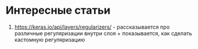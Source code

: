 
# Интересные статьи

  1) https://keras.io/api/layers/regularizers/ - рассказывается про различные регуляризации внутри слоя + показывается, как сделать кастомную регуляризацию
